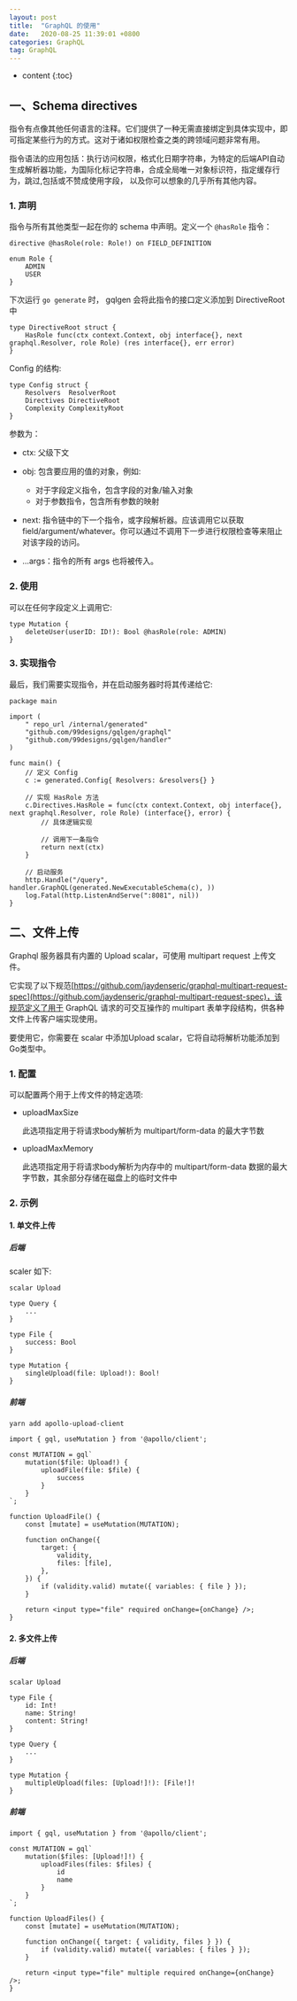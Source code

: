 ```yaml
---
layout: post
title:  "GraphQL 的使用"
date:   2020-08-25 11:39:01 +0800
categories: GraphQL
tag: GraphQL
---
```


* content
{:toc}

## 一、Schema directives

指令有点像其他任何语言的注释。它们提供了一种无需直接绑定到具体实现中，即可指定某些行为的方式。这对于诸如权限检查之类的跨领域问题非常有用。

指令语法的应用包括：执行访问权限，格式化日期字符串，为特定的后端API自动生成解析器功能，为国际化标记字符串，合成全局唯一对象标识符，指定缓存行为，跳过,包括或不赞成使用字段， 以及你可以想象的几乎所有其他内容。

### 1. 声明

指令与所有其他类型一起在你的 schema 中声明。定义一个 `@hasRole` 指令：

```
directive @hasRole(role: Role!) on FIELD_DEFINITION

enum Role {
    ADMIN
    USER
}
```

下次运行 `go generate` 时， gqlgen 会将此指令的接口定义添加到 DirectiveRoot 中

```
type DirectiveRoot struct {
    HasRole func(ctx context.Context, obj interface{}, next graphql.Resolver, role Role) (res interface{}, err error)
}
```
Config 的结构: 

```
type Config struct {
    Resolvers  ResolverRoot
    Directives DirectiveRoot
    Complexity ComplexityRoot
}
```

参数为：

* ctx: 父级下文

* obj: 包含要应用的值的对象，例如: 
    * 对于字段定义指令，包含字段的对象/输入对象
    * 对于参数指令，包含所有参数的映射 

* next: 指令链中的下一个指令，或字段解析器。应该调用它以获取 field/argument/whatever。你可以通过不调用下一步进行权限检查等来阻止对该字段的访问。

* …args：指令的所有 args 也将被传入。

### 2. 使用

可以在任何字段定义上调用它:

```
type Mutation {
    deleteUser(userID: ID!): Bool @hasRole(role: ADMIN)
}
```

### 3. 实现指令

最后，我们需要实现指令，并在启动服务器时将其传递给它:

```
package main

import (
    " repo_url /internal/generated"
    "github.com/99designs/gqlgen/graphql"
    "github.com/99designs/gqlgen/handler"
)

func main() {
    // 定义 Config
    c := generated.Config{ Resolvers: &resolvers{} }  

    // 实现 HasRole 方法
    c.Directives.HasRole = func(ctx context.Context, obj interface{}, next graphql.Resolver, role Role) (interface{}, error) {
        // 具体逻辑实现
		
        // 调用下一条指令
        return next(ctx)
    }

    // 启动服务
    http.Handle("/query", handler.GraphQL(generated.NewExecutableSchema(c), ))
    log.Fatal(http.ListenAndServe(":8081", nil))
}
```

## 二、文件上传

Graphql 服务器具有内置的 Upload scalar，可使用 multipart request 上传文件。

它实现了以下规范[https://github.com/jaydenseric/graphql-multipart-request-spec](https://github.com/jaydenseric/graphql-multipart-request-spec)，该规范定义了用于 GraphQL 请求的可交互操作的 multipart 表单字段结构，供各种文件上传客户端实现使用。

要使用它，你需要在 scalar 中添加Upload scalar，它将自动将解析功能添加到Go类型中。

### 1. 配置

可以配置两个用于上传文件的特定选项:

* uploadMaxSize 

    此选项指定用于将请求body解析为 multipart/form-data 的最大字节数

* uploadMaxMemory 

    此选项指定用于将请求body解析为内存中的 multipart/form-data 数据的最大字节数，其余部分存储在磁盘上的临时文件中

### 2. 示例

#### 1. 单文件上传

##### 后端

scaler 如下:

```
scalar Upload

type Query {
    ...
}

type File {
    success: Bool
}

type Mutation {
    singleUpload(file: Upload!): Bool!
}
```

##### 前端

```
yarn add apollo-upload-client
```

```
import { gql, useMutation } from '@apollo/client';

const MUTATION = gql`
    mutation($file: Upload!) {
        uploadFile(file: $file) {
            success
        }
    }
`;

function UploadFile() {
    const [mutate] = useMutation(MUTATION);

    function onChange({
        target: {
            validity,
            files: [file],
        },
    }) {
        if (validity.valid) mutate({ variables: { file } });
    }

    return <input type="file" required onChange={onChange} />;
}
```

#### 2. 多文件上传

##### 后端

```
scalar Upload

type File {
    id: Int!
    name: String!
    content: String!
}

type Query {
    ...
}

type Mutation {
    multipleUpload(files: [Upload!]!): [File!]!
}
```

##### 前端

```
import { gql, useMutation } from '@apollo/client';

const MUTATION = gql`
    mutation($files: [Upload!]!) {
        uploadFiles(files: $files) {
            id
            name
        }
    }
`;

function UploadFiles() {
    const [mutate] = useMutation(MUTATION);

    function onChange({ target: { validity, files } }) {
        if (validity.valid) mutate({ variables: { files } });
    }

    return <input type="file" multiple required onChange={onChange} />;
}
```